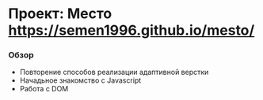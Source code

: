 # Проект: Место https://semen1996.github.io/mesto/

### Обзор

* Повторение способов реализации адаптивной верстки 
* Начадьное знакомство с Javascript
* Работа с DOM

